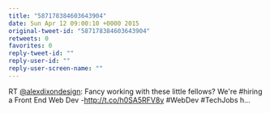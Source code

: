 ```yaml
---
title: "587178384603643904"
date: Sun Apr 12 09:00:10 +0000 2015
original-tweet-id: "587178384603643904"
retweets: 0
favorites: 0
reply-tweet-id: ""
reply-user-id: ""
reply-user-screen-name: ""
---
```

RT <a href="https://twitter.com/alexdixondesign">@alexdixondesign</a>: Fancy working with these little fellows? We're #hiring a Front End Web Dev -http://t.co/h0SA5RFV8y #WebDev #TechJobs h…

